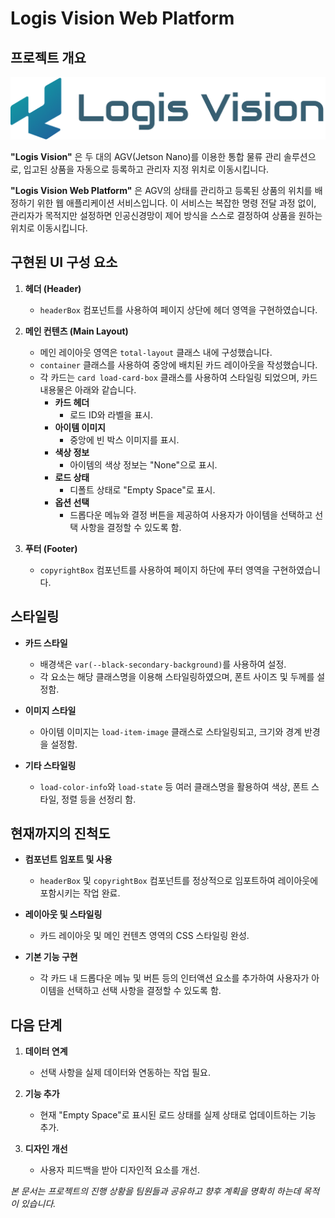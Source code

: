 # Logis Vision Web Platform

## 프로젝트 개요

![Logis_Vision_Logo](https://raw.githubusercontent.com/LogisVision/Logis_Platform/refs/heads/master/Basic%20Theme%403x.png)

**"Logis Vision"** 은 두 대의 AGV(Jetson Nano)를 이용한 통합 물류 관리 솔루션으로,
입고된 상품을 자동으로 등록하고 관리자 지정 위치로 이동시킵니다.

**"Logis Vision Web Platform"** 은 AGV의 상태를 관리하고 등록된 상품의 위치를 배정하기 위한 웹 애플리케이션 서비스입니다.
이 서비스는 복잡한 명령 전달 과정 없이, 관리자가 목적지만 설정하면 인공신경망이 제어 방식을 스스로 결정하여 상품을 원하는 위치로 이동시킵니다.

## 구현된 UI 구성 요소

1. **헤더 (Header)**
    - `headerBox` 컴포넌트를 사용하여 페이지 상단에 헤더 영역을 구현하였습니다.

2. **메인 컨텐츠 (Main Layout)**
    - 메인 레이아웃 영역은 `total-layout` 클래스 내에 구성했습니다.
    - `container` 클래스를 사용하여 중앙에 배치된 카드 레이아웃을 작성했습니다.
    - 각 카드는 `card load-card-box` 클래스를 사용하여 스타일링 되었으며, 카드 내용물은 아래와 같습니다.
        - **카드 헤더**
            - 로드 ID와 라벨을 표시.
        - **아이템 이미지**
            - 중앙에 빈 박스 이미지를 표시.
        - **색상 정보**
            - 아이템의 색상 정보는 "None"으로 표시.
        - **로드 상태**
            - 디폴트 상태로 "Empty Space"로 표시.
        - **옵션 선택**
            - 드롭다운 메뉴와 결정 버튼을 제공하여 사용자가 아이템을 선택하고 선택 사항을 결정할 수 있도록 함.

3. **푸터 (Footer)**
    - `copyrightBox` 컴포넌트를 사용하여 페이지 하단에 푸터 영역을 구현하였습니다.

## 스타일링

- **카드 스타일**
    - 배경색은 `var(--black-secondary-background)`를 사용하여 설정.
    - 각 요소는 해당 클래스명을 이용해 스타일링하였으며, 폰트 사이즈 및 두께를 설정함.

- **이미지 스타일**
    - 아이템 이미지는 `load-item-image` 클래스로 스타일링되고, 크기와 경계 반경을 설정함.

- **기타 스타일링**
    - `load-color-info`와 `load-state` 등 여러 클래스명을 활용하여 색상, 폰트 스타일, 정렬 등을 선정리 함.

## 현재까지의 진척도

- **컴포넌트 임포트 및 사용**
    - `headerBox` 및 `copyrightBox` 컴포넌트를 정상적으로 임포트하여 레이아웃에 포함시키는 작업 완료.

- **레이아웃 및 스타일링**
    - 카드 레이아웃 및 메인 컨텐츠 영역의 CSS 스타일링 완성.

- **기본 기능 구현**
    - 각 카드 내 드롭다운 메뉴 및 버튼 등의 인터액션 요소를 추가하여 사용자가 아이템을 선택하고 선택 사항을 결정할 수 있도록 함.

## 다음 단계

1. **데이터 연계**
    - 선택 사항을 실제 데이터와 연동하는 작업 필요.

2. **기능 추가**
    - 현재 "Empty Space"로 표시된 로드 상태를 실제 상태로 업데이트하는 기능 추가.

3. **디자인 개선**
    - 사용자 피드백을 받아 디자인적 요소를 개선.

*본 문서는 프로젝트의 진행 상황을 팀원들과 공유하고 향후 계획을 명확히 하는데 목적이 있습니다.*
